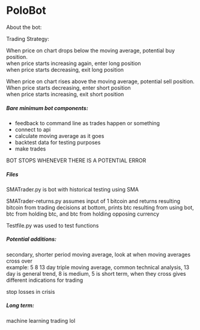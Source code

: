 # PoloBot

About the bot:

Trading Strategy:

When price on chart drops below the moving average, potential buy position.  
when price starts increasing again, enter long position  
when price starts decreasing, exit long position  

When price on chart rises above the moving average, potential sell position.  
When price starts decreasing, enter short position  
when price starts increasing, exit short position  

##### Bare minimum bot components:  
- feedback to command line as trades happen or something
- connect to api
- calculate moving average as it goes
- backtest data for testing purposes
- make trades

BOT STOPS WHENEVER THERE IS A POTENTIAL ERROR

##### Files

SMATrader.py is bot with historical testing using SMA

SMATrader-returns.py assumes input of 1 bitcoin and returns resulting bitcoin from trading decisions at bottom, 
prints btc resulting from using bot, btc from holding btc, and btc from holding opposing currency

Testfile.py was used to test functions


##### Potential additions:

secondary, shorter period moving average, look at when moving averages cross over  
example: 5 8 13 day triple moving average, common technical analysis, 13 day is general trend, 8 is medium, 5 is short term, when they cross gives different indications for trading

stop losses in crisis


##### Long term:  

machine learning trading lol
